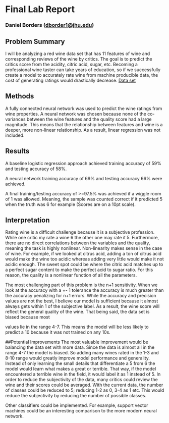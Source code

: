# Final Lab Report
### Daniel Borders (dborder1@jhu.edu)

## Problem Summary
I will be analyzing a red wine data set that has 11 features of wine and corresponding reviews of the wine by critics. The goal is to predict the critics score from the acidity, citric acid, sugar, etc. Becoming a professional wine taster can take years of education, so if we successfully create a model to accurately rate wine from machine producible data, the cost of generating ratings would drastically decrease. [Data set](https://archive.ics.uci.edu/ml/datasets/wine+quality)


## Methods
A fully connected neural network was used to predict the wine ratings from wine properties. A neural network was chosen because none of the co-variances between the wine features and the quality score had a large magnitude. This means that the relationship between features and wine is a deeper, more non-linear relationship. As a result, linear regression was not included.


## Results
A baseline logistic regression approach achieved training accuracy of 59% and testing
accuracy of 58%.

A neural network training accuracy of 69% and testing accuracy 66% were achieved.

A final training/testing accuracy of >=97.5% was achieved if a wiggle room of 1 was allowed. Meaning, the sample was counted correct if it predicted 5 when the truth was 6 for example (Scores are on a 10pt scale).

## Interpretation
Rating wine is a difficult challenge because it is a subjective profession. While one critic my rate a wine 6 the other one may rate it 5. Furthermore, there are no direct correlations between the variables and the quality, meaning the task is highly nonlinear. Non-linearity makes sense in the case of wine. For example, if we looked at citrus acid, adding a ton of citrus acid would make the wine too acidic whereas adding very little would make it not acidic enough. The sweet spot could be where the citric acid matches up to a perfect sugar content to make the perfect acid to sugar ratio. For this reason, the quality is a nonlinear function of all the parameters.

The most challenging part of this problem is the n+1 sensitivity. When we look at the accuracy with a +- 1 tolerance the accuracy is much greater than the accuracy penalizing for n+1 errors.
While the accuracy and precision values are not the best, I believe our model is sufficient because it almost always gets within 1 of the subjective label. As a result, the wine score will reflect the general quality of the wine. That being said, the data set is biased because most
 
values lie in the range 4-7. This means the model will be less likely to predict a 10 because it was not trained on any 10s.

##Potential Improvements
The most valuable improvement would be balancing the data set with more data. Since the data is almost all in the range 4-7 the model is biased. So adding many wines rated in the 1-3 and 8-10 range would greatly improve model performance and generality. Instead of only learning the small details that differentiate a 5 from 6 the model would learn what makes a great or terrible. That way, if the model encountered a terrible wine in the field, it would label it as 1 instead of 5.
In order to reduce the subjectivity of the data, many critics could review the wine and their scores could be averaged. With the current data, the number of classes could be reduced to 5; reducing 1-2 as 0, 3-4 as 1 etc. This would reduce the subjectivity by reducing the number of possible classes.

Other classifiers could be implemented. For example, support vector machines could be an interesting comparison to the more modern neural network.